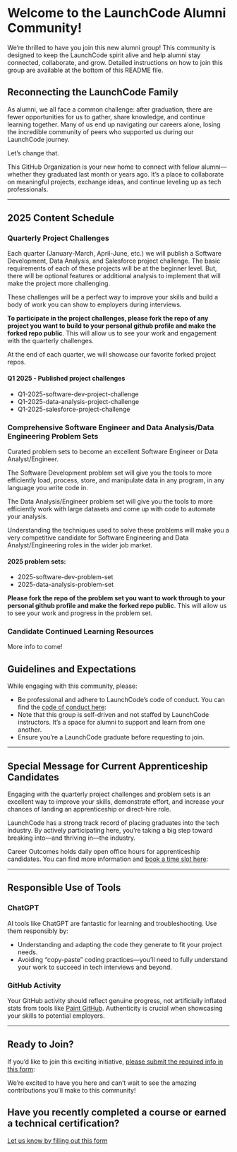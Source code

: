 # Welcome to the LaunchCode Alumni Community!

We’re thrilled to have you join this new alumni group! This community is designed to keep the LaunchCode spirit alive and help alumni stay connected, collaborate, and grow. Detailed instructions on how to join this group are available at the bottom of this README file.

## Reconnecting the LaunchCode Family

As alumni, we all face a common challenge: after graduation, there are fewer opportunities for us to gather, share knowledge, and continue learning together. Many of us end up navigating our careers alone, losing the incredible community of peers who supported us during our LaunchCode journey.

Let’s change that.

This GitHub Organization is your new home to connect with fellow alumni—whether they graduated last month or years ago. It’s a place to collaborate on meaningful projects, exchange ideas, and continue leveling up as tech professionals.

---

## 2025 Content Schedule

### Quarterly Project Challenges
Each quarter (January-March, April-June, etc.) we will publish a Software Development, Data Analysis, and Salesforce project challenge. 
The basic requirements of each of these projects will be at the beginner level. But, there will be optional features or additional analysis to implement that will make the project more challenging. 

These challenges will be a perfect way to improve your skills and build a body of work you can show to employers during interviews.

**To participate in the project challenges, please fork the repo of any project you want to build to your personal github profile and make the forked repo public**.
This will allow us to see your work and engagement with the quarterly challenges.

At the end of each quarter, we will showcase our favorite forked project repos.

#### Q1 2025 - Published project challenges
- Q1-2025-software-dev-project-challenge
- Q1-2025-data-analysis-project-challenge
- Q1-2025-salesforce-project-challenge


### Comprehensive Software Engineer and Data Analysis/Data Engineering Problem Sets

Curated problem sets to become an excellent Software Engineer or Data Analyst/Engineer.

The Software Development problem set will give you the tools to more efficiently load, process, store, and manipulate data in any program, in any language you write code in.

The Data Analysis/Engineer problem set will give you the tools to more efficiently work with large datasets and come up with code to automate your analysis.

Understanding the techniques used to solve these problems will make you a very competitive candidate for Software Engineering and Data Analyst/Engineering roles in the wider job market.


#### 2025 problem sets:
- 2025-software-dev-problem-set
- 2025-data-analysis-problem-set

**Please fork the repo of the problem set you want to work through to your personal github profile and make the forked repo public**.
This will allow us to see your work and progress in the problem set.

### Candidate Continued Learning Resources

More info to come!

## Guidelines and Expectations

While engaging with this community, please:

- Be professional and adhere to LaunchCode’s code of conduct. You can find the [code of conduct here](https://drive.google.com/file/d/1Xa8_oeqy4g5PF8OqocQAkATZFmBrgK3U/view?usp=drive_link): 
- Note that this group is self-driven and not staffed by LaunchCode instructors. It’s a space for alumni to support and learn from one another.
- Ensure you’re a LaunchCode graduate before requesting to join.
    

---

## Special Message for Current Apprenticeship Candidates

Engaging with the quarterly project challenges and problem sets is an excellent way to improve your skills, demonstrate effort, and increase your chances of landing an apprenticeship or direct-hire role.

LaunchCode has a strong track record of placing graduates into the tech industry. By actively participating here, you’re taking a big step toward breaking into—and thriving in—the industry.

Career Outcomes holds daily open office hours for apprenticeship candidates. You can find more information and [book a time slot here](https://calendar.google.com/calendar/u/0/appointments/AcZssZ2_gNocYbIku8zCgulLQakNcEdhtJeyN_vIKmk=): 

---

## Responsible Use of Tools

### ChatGPT

AI tools like ChatGPT are fantastic for learning and troubleshooting. Use them responsibly by:

- Understanding and adapting the code they generate to fit your project needs.
- Avoiding “copy-paste” coding practices—you’ll need to fully understand your work to succeed in tech interviews and beyond.
    

### GitHub Activity

Your GitHub activity should reflect genuine progress, not artificially inflated stats from tools like [Paint GitHub](https://paintgithub.com/). Authenticity is crucial when showcasing your skills to potential employers.

---

## Ready to Join?

If you’d like to join this exciting initiative, [please submit the required info in this form](https://docs.google.com/forms/d/e/1FAIpQLSc5D1d2JgS8T2Y0ooilEhEKOaABu4qHyeOkqFxQSRl9bKhKrw/viewform?usp=header): 
    
We’re excited to have you here and can’t wait to see the amazing contributions you’ll make to this community!

## Have you recently completed a course or earned a technical certification?

[Let us know by filling out this form](https://qualtricsxmfcfksgcjd.qualtrics.com/jfe/form/SV_6EuX8AuzSihyQRg)
